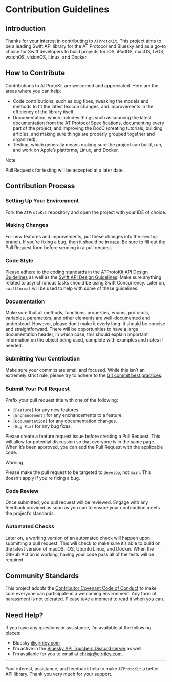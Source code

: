 # Contribution Guidelines
## Introduction

Thanks for your interest in contributing to `ATProtoKit`. This project aims to be a leading Swift API library for the AT Protocol and Bluesky and as a go-to choice for Swift developers to build projects for iOS, iPadOS, macOS, tvOS, watchOS, visionOS, Linux, and Docker.

## How to Contribute
Contributions to ATProtoKit are welcomed and appreciated. Here are the areas where you can help:
- Code contributions, such as bug fixes, tweaking the models and methods to fit the latest lexicon changes, and improvements in the efficiency of the library itself.
- Documentation, which includes things such as sourcing the latest documentation from the AT Protocol Specifications, documenting every part of the project, and improving the DocC (creating tutorials, building articles, and making sure things are properly grouped together and organized).
- Testing, which generally means making sure the project can build, run, and work on Apple’s platforms, Linux, and Docker.
> [!NOTE]
Pull Requests for testing will be accepted at a later date.

## Contribution Process
### Setting Up Your Environment
Fork the `ATProtoKit` repository and open the project with your IDE of choice.

### Making Changes
For new features and improvements, put these changes into the `develop` branch. If you’re fixing a bug, then it should be in `main`. Be sure to fill out the Pull Request form before sending in a pull request.

### Code Style
Please adhere to the coding standards in the [ATProtoKit API Design Guidelines](https://github.com/MasterJ93/ATProtoKit/blob/main/API_GUIDELINES.md) as well as the [Swift API Design Guidelines](https://www.swift.org/documentation/api-design-guidelines/). Make sure anything related to asynchronous tasks should be using Swift Concurrency. Later on, `swiftformat` will be used to help with some of these guidelines.

### Documentation
Make sure that all methods, functions, properties, enums, protocols, variables, parameters, and other elements are well-documented and understood. However, please don’t make it overly long: it should be concise and straightforward. There will be opportunities to have a large documentation header, in which case, this should explain important information on the object being used, complete with examples and notes if needed.

### Submitting Your Contribution
Make sure your commits are small and focused. While this isn’t an extremely strict rule, please try to adhere to the [Git commit best practices](https://cbea.ms/git-commit/).

### Submit Your Pull Request
Prefix your pull request title with one of the following:
- `[Feature]` for any new features.
- `[Enchancement]` for any enchancements to a feature.
- `[Documentation]` for any documentation changes.
- `[Bug Fix]` for any bug fixes.

Please create a feature request issue before creating a Pull Request. This will allow for potential discussion so that everyone is in the same page. When it’s been approved, you can add the Pull Request with the applicable code.
> [!WARNING]
Please make the pull request to be targeted to `develop`, not `main`. This doesn't apply if you're fixing a bug.

### Code Review
Once submitted, you pull request will be reviewed. Engage with any feedback provided as soon as you can to ensure your contribution meets the project’s standards.

### Automated Checks
Later on, a working version of an automated check will happen upon submitting a pull request. This will check to make sure it’s able to build on the latest version of macOS, iOS, Ubuntu Linux, and Docker. When the GitHub Action is working, having your code pass all of the tests will be required.

## Community Standards
This project adopts the [Contributor Covenant Code of Conduct]() to make sure everyone can participate in a welcoming environment. Any form of harassment is not tolerated. Please take a moment to read it when you can.

## Need Help?
If you have any questions or assistance, I’m available at the following places:
- Bluesky [@cjrriley.com](https://bsky.app/profile/cjrriley.com)
- I’m active in the [Bluesky API Touchers Discord server](https://discord.gg/3srmDsHSZJ) as well.
- I’m available for you to email at [chrisjr@cjrriley.com](mailto:chrisjr@cjrriley.com).

---

Your interest, assistance, and feedback help to make `ATProtoKit` a better API library. Thank you very much for your support.
